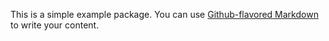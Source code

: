 This is a simple example package. You can use
[Github-flavored Markdown](https://github.com/liblouis/liblouis)
to write your content.
